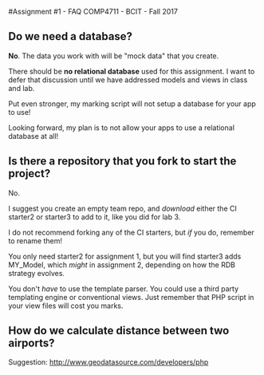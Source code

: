 #Assignment #1 - FAQ
COMP4711 - BCIT - Fall 2017

## Do we need a database?

**No**. The data you work with will be 
"mock data" that you create.

There should be **no relational database** used for this assignment.
I want to defer that discussion until we have addressed models and views
in class and lab.

Put even stronger, my marking script will not setup a database for your app
to use!

Looking forward, my plan is to not allow your apps to use a relational
database at all!

## Is there a repository that you fork to start the project?  

No.

I suggest you create an empty team repo, and *download* either the CI starter2 
or starter3 to add to it, like you did for lab 3.

I do not recommend forking any of the CI starters, but *if* you do, remember to rename them!

You only need starter2 for assignment 1, but you will find starter3 adds MY_Model, 
which *might* in assignment 2, depending on how the RDB strategy evolves.

You don't *have* to use the template parser. You could use a third party templating engine
or conventional views. Just remember that PHP script in your view files will cost you marks.

## How do we calculate distance between two airports?

Suggestion: http://www.geodatasource.com/developers/php

